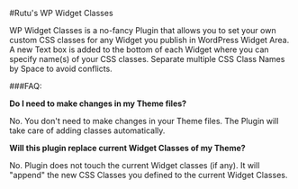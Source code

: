 #Rutu's WP Widget Classes

WP Widget Classes is a no-fancy Plugin that allows you to set your own custom CSS classes for any Widget you publish in WordPress Widget Area. A new Text box is added to the bottom of each Widget where you can specify name(s) of your CSS classes. Separate multiple CSS Class Names by Space to avoid conflicts.

###FAQ:

**Do I need to make changes in my Theme files?**

No. You don't need to make changes in your Theme files. The Plugin will take care of adding classes automatically.

**Will this plugin replace current Widget Classes of my Theme?**

No. Plugin does not touch the current Widget classes (if any). It will "append" the new CSS Classes you defined to the current Widget Classes.

